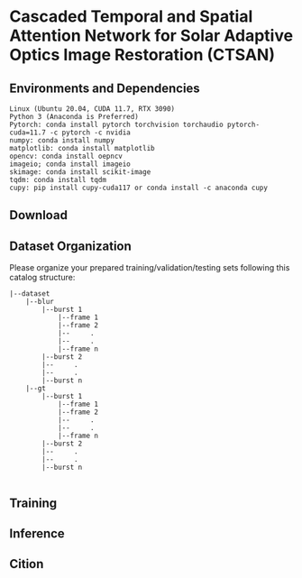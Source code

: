 # Cascaded Temporal and Spatial Attention Network for Solar Adaptive Optics Image Restoration (CTSAN)


## Environments and Dependencies
```
Linux (Ubuntu 20.04, CUDA 11.7, RTX 3090)
Python 3 (Anaconda is Preferred)
Pytorch: conda install pytorch torchvision torchaudio pytorch-cuda=11.7 -c pytorch -c nvidia
numpy: conda install numpy
matplotlib: conda install matplotlib
opencv: conda install oepncv
imageio; conda install imageio
skimage: conda install scikit-image
tqdm: conda install tqdm
cupy: pip install cupy-cuda117 or conda install -c anaconda cupy
```
## Download


## Dataset Organization
Please organize your prepared training/validation/testing sets following this catalog structure:
```
|--dataset
	|--blur
		|--burst 1
			|--frame 1
			|--frame 2
			|--		.
			|--		.
			|--frame n
		|--burst 2
		|--		.
		|--		.
		|--burst n
	|--gt
		|--burst 1
			|--frame 1
			|--frame 2
			|--		.
			|--		.
			|--frame n
		|--burst 2
		|--		.
		|--		.
		|--burst n
		

```


## Training

## Inference

## Cition
